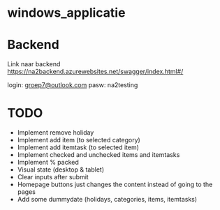 # windows_applicatie

# Backend
Link naar backend
https://na2backend.azurewebsites.net/swagger/index.html#/

login: groep7@outlook.com
pasw: na2testing


# TODO

- Implement remove holiday
- Implement add item (to selected category)
- Implement add itemtask (to selected item)
- Implement checked and unchecked items and itemtasks
- Implement % packed
- Visual state (desktop & tablet)
- Clear inputs after submit
- Homepage buttons just changes the content instead of going to the pages 
- Add some dummydate (holidays, categories, items, itemtasks)

